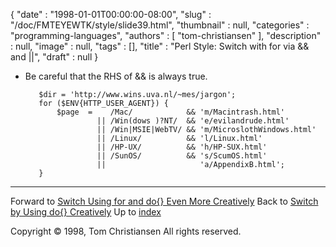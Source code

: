 {
   "date" : "1998-01-01T00:00:00-08:00",
   "slug" : "/doc/FMTEYEWTK/style/slide39.html",
   "thumbnail" : null,
   "categories" : "programming-languages",
   "authors" : [
      "tom-christiansen"
   ],
   "description" : null,
   "image" : null,
   "tags" : [],
   "title" : "Perl Style: Switch with for via && and ||",
   "draft" : null
}


-   Be careful that the RHS of && is always true.

           $dir = 'http://www.wins.uva.nl/~mes/jargon';
           for ($ENV{HTTP_USER_AGENT}) {
               $page  =    /Mac/            && 'm/Macintrash.html'
                        || /Win(dows )?NT/  && 'e/evilandrude.html'
                        || /Win|MSIE|WebTV/ && 'm/MicroslothWindows.html'
                        || /Linux/          && 'l/Linux.html'
                        || /HP-UX/          && 'h/HP-SUX.html'
                        || /SunOS/          && 's/ScumOS.html'
                        ||                     'a/AppendixB.html';
           }

------------------------------------------------------------------------

Forward to [Switch Using for and do{} Even More Creatively](/doc/FMTEYEWTK/style/slide40.html)
Back to [Switch by Using do{} Creatively](/doc/FMTEYEWTK/style/slide38.html)
Up to [index](/doc/FMTEYEWTK/style/slide-index.html)

Copyright © 1998, Tom Christiansen
All rights reserved.

